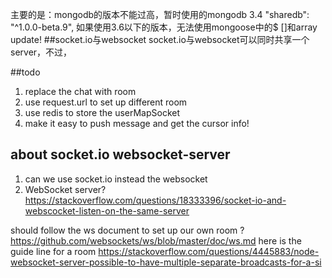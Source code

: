 主要的是：mongodb的版本不能过高，暂时使用的mongodb 3.4
    "sharedb": "^1.0.0-beta.9",
如果使用3.6以下的版本，无法使用mongoose中的$ []和array update!
##socket.io与websocket
socket.io与websocket可以同时共享一个server，不过，

##todo 
1. replace the chat with room
2. use request.url to set up different room 
3. use redis to store the userMapSocket
4. make it easy to push message and get the cursor info!
## about socket.io websocket-server
1. can we use socket.io instead the websocket 
2. WebSocket server?
https://stackoverflow.com/questions/18333396/socket-io-and-webscocket-listen-on-the-same-server



should follow the ws document to set up our own room ?
https://github.com/websockets/ws/blob/master/doc/ws.md
here is the guide line for a room
https://stackoverflow.com/questions/4445883/node-websocket-server-possible-to-have-multiple-separate-broadcasts-for-a-si




